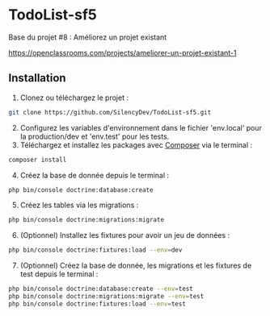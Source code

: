 # TodoList-sf5

Base du projet #8 : Améliorez un projet existant

https://openclassrooms.com/projects/ameliorer-un-projet-existant-1

## Installation

1.  Clonez ou téléchargez le projet :
```sh
git clone https://github.com/SilencyDev/TodoList-sf5.git
```

2.  Configurez les variables d'environnement dans le fichier 'env.local' pour la production/dev et 'env.test' pour les tests.
3.  Téléchargez et installez les packages avec [Composer](https://getcomposer.org/download/) via le terminal :
```sh
composer install
```

4.  Créez la base de donnée depuis le terminal :
```sh
php bin/console doctrine:database:create
```

5.  Créez les tables via les migrations :
```sh
php bin/console doctrine:migrations:migrate
```

6.  (Optionnel) Installez les fixtures pour avoir un jeu de données :
```sh
php bin/console doctrine:fixtures:load --env=dev
```

7.  (Optionnel) Créez la base de donnée, les migrations et les fixtures de test depuis le terminal :
```sh
php bin/console doctrine:database:create --env=test
php bin/console doctrine:migrations:migrate --env=test
php bin/console doctrine:fixtures:load --env=test 
```